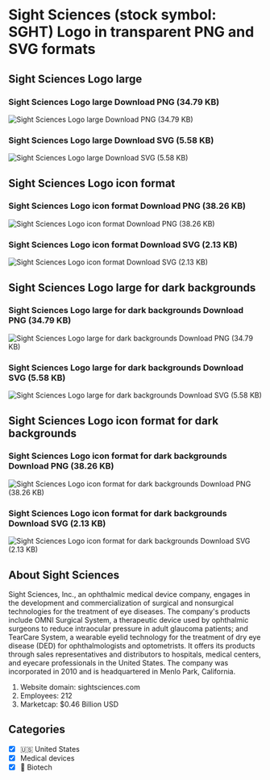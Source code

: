 # Sight Sciences (stock symbol: SGHT) Logo in transparent PNG and SVG formats

## Sight Sciences Logo large

### Sight Sciences Logo large Download PNG (34.79 KB)

![Sight Sciences Logo large Download PNG (34.79 KB)](/img/orig/SGHT_BIG-e8bf70ac.png)

### Sight Sciences Logo large Download SVG (5.58 KB)

![Sight Sciences Logo large Download SVG (5.58 KB)](/img/orig/SGHT_BIG-b69638ee.svg)

## Sight Sciences Logo icon format

### Sight Sciences Logo icon format Download PNG (38.26 KB)

![Sight Sciences Logo icon format Download PNG (38.26 KB)](/img/orig/SGHT-ea192383.png)

### Sight Sciences Logo icon format Download SVG (2.13 KB)

![Sight Sciences Logo icon format Download SVG (2.13 KB)](/img/orig/SGHT-88d9a244.svg)

## Sight Sciences Logo large for dark backgrounds

### Sight Sciences Logo large for dark backgrounds Download PNG (34.79 KB)

![Sight Sciences Logo large for dark backgrounds Download PNG (34.79 KB)](/img/orig/SGHT_BIG.D-a92589ac.png)

### Sight Sciences Logo large for dark backgrounds Download SVG (5.58 KB)

![Sight Sciences Logo large for dark backgrounds Download SVG (5.58 KB)](/img/orig/SGHT_BIG.D-b3cdedd2.svg)

## Sight Sciences Logo icon format for dark backgrounds

### Sight Sciences Logo icon format for dark backgrounds Download PNG (38.26 KB)

![Sight Sciences Logo icon format for dark backgrounds Download PNG (38.26 KB)](/img/orig/SGHT.D-2b28cf7e.png)

### Sight Sciences Logo icon format for dark backgrounds Download SVG (2.13 KB)

![Sight Sciences Logo icon format for dark backgrounds Download SVG (2.13 KB)](/img/orig/SGHT.D-3fc4d4eb.svg)

## About Sight Sciences

Sight Sciences, Inc., an ophthalmic medical device company, engages in the development and commercialization of surgical and nonsurgical technologies for the treatment of eye diseases. The company's products include OMNI Surgical System, a therapeutic device used by ophthalmic surgeons to reduce intraocular pressure in adult glaucoma patients; and TearCare System, a wearable eyelid technology for the treatment of dry eye disease (DED) for ophthalmologists and optometrists. It offers its products through sales representatives and distributors to hospitals, medical centers, and eyecare professionals in the United States. The company was incorporated in 2010 and is headquartered in Menlo Park, California.

1. Website domain: sightsciences.com
2. Employees: 212
3. Marketcap: $0.46 Billion USD


## Categories
- [x] 🇺🇸 United States
- [x] Medical devices
- [x] 🧬 Biotech
